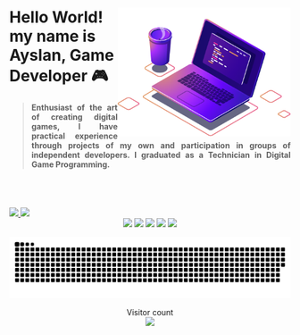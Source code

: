 <div>
<img src="https://raw.githubusercontent.com/AyslanSE/AyslanSE/main/master/img/computer-illustration.png" width="310px" align="right" alt="ayslan computer" style="max-width:100%;">

<h1> Hello World! <br> my name is Ayslan, Game Developer 🎮 </h1>

> <h4 align="justify"> Enthusiast of the art of creating digital games, I have practical experience through projects of my own and participation in groups of independent developers. I graduated as a Technician in Digital Game Programming.</h4>

</div>

<br>
<br>
<br>

<a href="https://github.com/Ayslan-gamedev" style="display: inline_block" align="center">
    <img height = "auto" src="http://github-readme-stats-git-master-ayslan-gamedev.vercel.app/api?username=Ayslan-gamedev&show_icons=true&theme=tokyonight&include_all_commits=true&count_private=true"/>
    <img height = "auto" src="http://github-readme-stats-git-master-ayslan-gamedev.vercel.app/api/top-langs/?username=Ayslan-gamedev&layout=compact&langs_count=7&theme=tokyonight"/>
</a>
  
<div align="center">
  <a href="https://www.instagram.com/ayslan_gamedev/" target="_blank"><img src="https://img.shields.io/badge/-Instagram-%23E4405F?style=for-the-badge&logo=instagram&logoColor=white" target="_blank"></a>
  <a href="https://www.linkedin.com/in/ayslan-vieira-fontes-079362226/" target="_blank"><img src="https://img.shields.io/badge/-LinkedIn-%230077B5?style=for-the-badge&logo=linkedin&logoColor=white" target="_blank"></a>  
  <a href="https://wa.me/557996824715" target="_blank"><img src="https://img.shields.io/badge/WhatsApp-25D366?style=for-the-badge&logo=whatsapp&logoColor=white" target="_blank"></a> 
  <a href="https://t.me/ayslan_gamedev" target="_blank"><img src="https://img.shields.io/badge/Telegram-2CA5E0?style=for-the-badge&logo=telegram&logoColor=white" target="_blank"></a> 
  <a href = "mailto:ayslan.gamedev@gmail.com"><img src="https://img.shields.io/badge/Gmail-D14836?style=for-the-badge&logo=gmail&logoColor=white" target="_blank"></a>
</div>

![Snake animation](https://github.com/ayslan-gamedev/ayslan-gamedev/blob/output/github-contribution-grid-snake.svg)

<p align="center"> 
  Visitor count <br>
  <img src="https://profile-counter.glitch.me/ayslan-gamedev/count.svg" />
</p>
